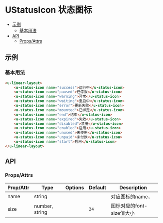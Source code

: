 <!-- 该 README.md 根据 api.yaml 和 docs/*.md 自动生成，为了方便在 GitHub 和 NPM 上查阅。如需修改，请查看源文件 -->

# UStatusIcon 状态图标

- [示例](#示例)
    - [基本用法](#基本用法)
- [API]()
    - [Props/Attrs](#propsattrs)

## 示例
### 基本用法

``` html
<u-linear-layout>
    <u-status-icon name="success">运行中</u-status-icon>
    <u-status-icon name="paused">已停服</u-status-icon>
    <u-status-icon name="warning">异常</u-status-icon>
    <u-status-icon name="waiting">重启中</u-status-icon>
    <u-status-icon name="error">更新失败</u-status-icon>
    <u-status-icon name="mounted">已绑定</u-status-icon>
    <u-status-icon name="end">结束</u-status-icon>
    <u-status-icon name="expired">失效</u-status-icon>
    <u-status-icon name="disabled">禁用</u-status-icon>
    <u-status-icon name="enabled">启用</u-status-icon>
    <u-status-icon name="unused">未使用</u-status-icon>
    <u-status-icon name="unpaid">未付款</u-status-icon>
    <u-status-icon name="start">启用</u-status-icon>
</u-linear-layout>
```

## API
### Props/Attrs

| Prop/Attr | Type | Options | Default | Description |
| --------- | ---- | ------- | ------- | ----------- |
| name | string |  |  | 对应图标的name， |
| size | number, string |  | `24` | 图标对应的font-size值大小 |

